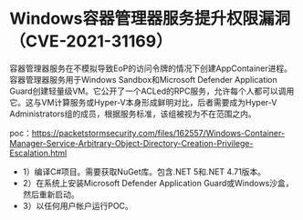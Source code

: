 # Windows容器管理器服务提升权限漏洞（CVE-2021-31169）

容器管理器服务在不模拟导致EoP的访问令牌的情况下创建AppContainer进程。容器管理器服务用于Windows Sandbox和Microsoft Defender Application Guard创建轻量级VM。它公开了一个ACLed的RPC服务，允许每个人都可以调用它。这与VM计算服务或Hyper-V本身形成鲜明对比，后者需要成为Hyper-V Administrators组的成员，根据服务标准，该组被视为不在范围之内。

poc：https://packetstormsecurity.com/files/162557/Windows-Container-Manager-Service-Arbitrary-Object-Directory-Creation-Privilege-Escalation.html

* 1）编译C#项目。需要获取NuGet库。包含.NET 5和.NET 4.71版本。
* 2）在系统上安装Microsoft Defender Application Guard或Windows沙盒，然后重新启动。
* 3）以任何用户帐户运行POC。